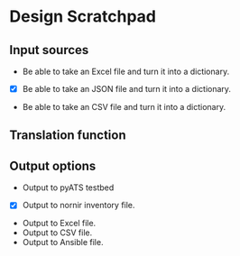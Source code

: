 # Design Scratchpad

## Input sources

- Be able to take an Excel file and turn it into a dictionary.
- [X] Be able to take an JSON file and turn it into a dictionary.
- Be able to take an CSV file and turn it into a dictionary.

## Translation function

## Output options

- Output to pyATS testbed
- [x] Output to nornir inventory file.
- Output to Excel file.
- Output to CSV file.
- Output to Ansible file.